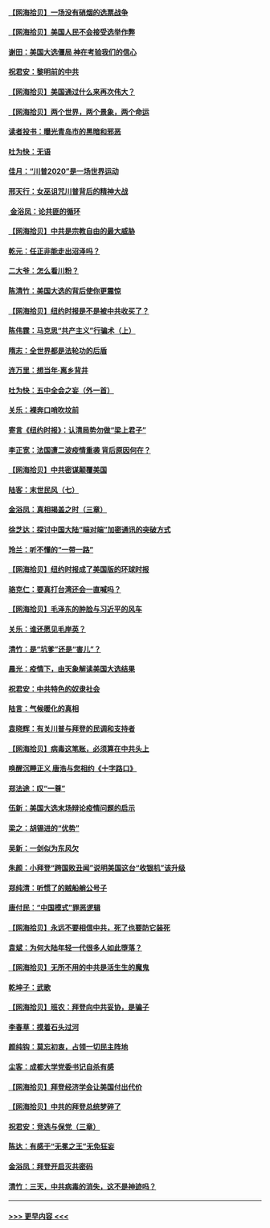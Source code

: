 #### [【网海拾贝】一场没有硝烟的选票战争](../pages/nsc993/n12531883.md?t=11072102) 
#### [【网海拾贝】美国人民不会接受选举作弊](../pages/nsc993/n12528850.md?t=11072102) 
#### [谢田：美国大选僵局 神在考验我们的信心](../pages/nsc993/n12527932.md?t=11072102) 
#### [祝君安：黎明前的中共](../pages/nsc993/n12524071.md?t=11072102) 
#### [【网海拾贝】美国通过什么来再次伟大？](../pages/nsc993/n12523844.md?t=11072102) 
#### [【网海拾贝】两个世界，两个景象，两个命运](../pages/nsc993/n12521419.md?t=11072102) 
#### [读者投书：曝光青岛市的黑暗和邪恶](../pages/nsc993/n12520988.md?t=11072102) 
#### [吐为快：无语](../pages/nsc993/n12518588.md?t=11072102) 
#### [佳月：“川普2020”是一场世界运动](../pages/nsc993/n12518581.md?t=11072102) 
#### [邢天行：女巫诅咒川普背后的精神大战](../pages/nsc993/n12517257.md?t=11072102) 
#### [ 金浴凤：论共匪的循环](../pages/nsc993/n12517133.md?t=11072102) 
#### [【网海拾贝】中共是宗教自由的最大威胁](../pages/nsc993/n12516879.md?t=11072102) 
#### [乾元：任正非能走出沼泽吗？](../pages/nsc993/n12515831.md?t=11072102) 
#### [二大爷：怎么看川粉？](../pages/nsc993/n12515820.md?t=11072102) 
#### [陈清竹：美国大选的背后使你更震惊](../pages/nsc993/n12515589.md?t=11072102) 
#### [【网海拾贝】纽约时报是不是被中共收买了？](../pages/nsc993/n12515122.md?t=11072102) 
#### [陈伟霆：马克思“共产主义”行骗术（上）](../pages/nsc993/n12510217.md?t=11072102) 
#### [隋志：全世界都是法轮功的后盾](../pages/nsc993/n12510636.md?t=11072102) 
#### [连万里：想当年‧离乡背井](../pages/nsc993/n12510623.md?t=11072102) 
#### [吐为快：五中全会之妄（外一首）](../pages/nsc993/n12510470.md?t=11072102) 
#### [关乐：裸奔口哨吹坟前](../pages/nsc993/n12510403.md?t=11072102) 
#### [寄言《纽约时报》：认清局势勿做“梁上君子”](../pages/nsc993/n12510042.md?t=11072102) 
#### [李正宽：法国遭二波疫情重袭 背后原因何在？](../pages/nsc993/n12509971.md?t=11072102) 
#### [【网海拾贝】中共密谋颠覆美国](../pages/nsc993/n12509816.md?t=11072102) 
#### [陆客：末世民风（七）](../pages/nsc993/n12507822.md?t=11072102) 
#### [金浴凤：真相揭盖之时（三章）](../pages/nsc993/n12507804.md?t=11072102) 
#### [徐芝达：探讨中国大陆“端对端”加密通讯的突破方式](../pages/nsc993/n12507682.md?t=11072102) 
#### [玲兰：听不懂的“一带一路”](../pages/nsc993/n12507669.md?t=11072102) 
#### [【网海拾贝】纽约时报成了美国版的环球时报](../pages/nsc993/n12507053.md?t=11072102) 
#### [骆克仁：要真打台湾还会一直喊吗？](../pages/nsc993/n12506843.md?t=11072102) 
#### [【网海拾贝】毛泽东的肿脸与习近平的风车](../pages/nsc993/n12504537.md?t=11072102) 
#### [关乐：谁还愿见毛岸英？](../pages/nsc993/n12503866.md?t=11072102) 
#### [清竹：是“坑爹”还是“害儿”？](../pages/nsc993/n12503034.md?t=11072102) 
#### [晨光：疫情下，由天象解读美国大选结果](../pages/nsc993/n12502536.md?t=11072102) 
#### [祝君安：中共特色的奴隶社会](../pages/nsc993/n12501529.md?t=11072102) 
#### [陆言：气候暖化的真相](../pages/nsc993/n12501183.md?t=11072102) 
#### [袁晓辉：有关川普与拜登的民调和支持者](../pages/nsc993/n12500433.md?t=11072102) 
#### [【网海拾贝】病毒这笔账，必须算在中共头上](../pages/nsc993/n12500320.md?t=11072102) 
#### [唤醒沉睡正义 唐浩与您相约《十字路口》](../pages/nsc993/n12497980.md?t=11072102) 
#### [郑法途：叹“一尊”](../pages/nsc993/n12498837.md?t=11072102) 
#### [伍新：美国大选末场辩论疫情问题的启示](../pages/nsc993/n12498829.md?t=11072102) 
#### [梁之：胡锡进的“优势”](../pages/nsc993/n12498780.md?t=11072102) 
#### [吴新：一剑似为东风欠](../pages/nsc993/n12498772.md?t=11072102) 
#### [朱颜：小拜登“跨国败丑闻”说明美国这台“收银机”该升级](../pages/nsc993/n12498731.md?t=11072102) 
#### [郑纯清：听惯了的贼船艄公号子](../pages/nsc993/n12498721.md?t=11072102) 
#### [唐付民：“中国模式”罪恶逻辑](../pages/nsc993/n12498310.md?t=11072102) 
#### [【网海拾贝】永远不要相信中共，死了也要防它装死](../pages/nsc993/n12498162.md?t=11072102) 
#### [袁斌：为何大陆年轻一代很多人如此堕落？](../pages/nsc993/n12495696.md?t=11072102) 
#### [【网海拾贝】无所不用的中共是活生生的魔鬼](../pages/nsc993/n12495621.md?t=11072102) 
#### [乾坤子：武歌](../pages/nsc993/n12493391.md?t=11072102) 
#### [【网海拾贝】班农：拜登向中共妥协，是骗子](../pages/nsc993/n12492877.md?t=11072102) 
#### [李春草：摸着石头过河](../pages/nsc993/n12491121.md?t=11072102) 
#### [颜纯钩：莫忘初衷，占领一切民主阵地](../pages/nsc993/n12490965.md?t=11072102) 
#### [尘客：成都大学党委书记自杀有感](../pages/nsc993/n12490950.md?t=11072102) 
#### [【网海拾贝】拜登经济学会让美国付出代价](../pages/nsc993/n12489662.md?t=11072102) 
#### [【网海拾贝】中共的拜登总统梦碎了](../pages/nsc993/n12487896.md?t=11072102) 
#### [祝君安：竞选与保党（三章）](../pages/nsc993/n12487258.md?t=11072102) 
#### [陈达：有感于“无冕之王”无免狂妄](../pages/nsc993/n12485133.md?t=11072102) 
#### [金浴凤：拜登开启灭共密码](../pages/nsc993/n12485125.md?t=11072102) 
#### [清竹：三天，中共病毒的消失，这不是神迹吗？](../pages/nsc993/n12485027.md?t=11072102) 

----
#### [ >>> 更早内容 <<< ](../indexes/nsc993-earlier.md)
